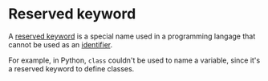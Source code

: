 # Reserved keyword

A [reserved keyword](https://en.wikipedia.org/wiki/Reserved_word) is a special name used in a programming langage that cannot be used as an [identifier](/code/glossary/identifier.md).

For example, in Python, `class` couldn't be used to name a variable, since it's a reserved keyword to define classes.